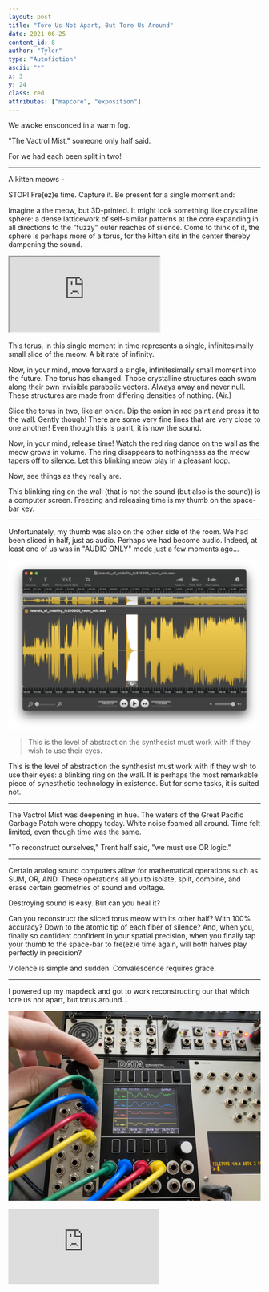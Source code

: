 ```yaml
---
layout: post
title: "Tore Us Not Apart, But Tore Us Around"
date: 2021-06-25
content_id: 8
author: "Tyler"
type: "Autofiction"
ascii: "*"
x: 3
y: 24
class: red
attributes: ["mapcore", "exposition"]
---
```

We awoke ensconced in a warm fog.

"The Vactrol Mist," someone only half said.

For we had each been split in two!

---

A kitten meows - 

STOP! Fre(ez)e time. Capture it. Be present for a single moment and:

Imagine a the meow, but 3D-printed. It might look something like crystalline sphere: a dense latticework of self-similar patterns at the core expanding in all directions to the "fuzzy" outer reaches of silence. Come to think of it, the sphere is perhaps more of a torus, for the kitten sits in the center thereby dampening the sound.

<iframe src="https://en.wikipedia.org/wiki/Torus#/media/File:De_bruijn_torus_3x3.stl"></iframe>

This torus, in this single moment in time represents a single, infinitesimally small slice of the meow. A bit rate of infinity.

Now, in your mind, move forward a single, infinitesimally small moment into the future. The torus has changed. Those crystalline structures each swam along their own invisible parabolic vectors. Always away and never null. These structures are made from differing densities of nothing. (Air.)

Slice the torus in two, like an onion. Dip the onion in red paint and press it to the wall. Gently though! There are some very fine lines that are very close to one another! Even though this is paint, it is now the sound.

Now, in your mind, release time! Watch the red ring dance on the wall as the meow grows in volume. The ring disappears to nothingness as the meow tapers off to silence. Let this blinking meow play in a pleasant loop.

Now, see things as they really are.

This blinking ring on the wall (that is not the sound (but also is the sound)) is a computer screen. Freezing and releasing time is my thumb on the space-bar key.

---

Unfortunately, my thumb was also on the other side of the room. We had been sliced in half, just as audio. Perhaps we had become audio. Indeed, at least one of us was in "AUDIO ONLY" mode just a few moments ago...

![Wave Editing](/assets/content/tore-us-wave.png)

> This is the level of abstraction the synthesist must work with if they wish to use their eyes.

This is the level of abstraction the synthesist must work with if they wish to use their eyes: a blinking ring on the wall. It is perhaps the most remarkable piece of synesthetic technology in existence. But for some tasks, it is suited not.

---

The Vactrol Mist was deepening in hue. The waters of the Great Pacific Garbage Patch were choppy today. White noise foamed all around. Time felt limited, even though time was the same.

"To reconstruct ourselves," Trent half said, "we must use OR logic."

---

Certain analog sound computers allow for mathematical operations such as SUM, OR, AND. These operations all you to isolate, split, combine, and erase certain geometries of sound and voltage.

Destroying sound is easy. But can you heal it?

Can you reconstruct the sliced torus meow with its other half? With 100% accuracy? Down to the atomic tip of each fiber of silence? And, when you, finally so confident confident in your spatial precision, when you finally tap your thumb to the space-bar to fre(ez)e time again, will both halves play perfectly in precision?

Violence is simple and sudden. Convalescence requires grace.

---

I powered up my mapdeck and got to work reconstructing our that which tore us not apart, but torus around...

![Cold Mac](/assets/content/tore-us-cold-mac.jpg)

<iframe src="https://player.twitch.tv/?video=1068359803&parent=127.0.0.1" class="twitch-iframe" frameborder="0" allowfullscreen="true" scrolling="no"></iframe>
